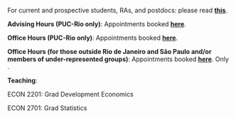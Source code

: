 For current and prospective students, RAs, and postdocs: please read [**this**](/working-with-me).

__Advising Hours (PUC-Rio only)__:
Appointments booked [**here**](https://koalendar.com/e/porta-aberta-puc-rio).

__Office Hours (PUC-Rio only)__:
Appointments booked [**here**](https://koalendar.com/e/porta-aberta-puc-rio).

__Office Hours (for those outside Rio de Janeiro and São Paulo and/or members of under-represented groups)__:
Appointments booked [**here**](https://koalendar.com/e/porta-aberta). Only .

__Teaching__:

ECON 2201: Grad Development Economics

ECON 2701: Grad Statistics
